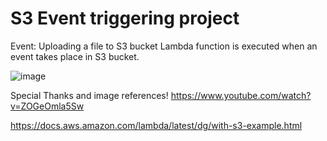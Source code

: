 # S3 Event triggering project

Event: Uploading a file to S3 bucket
Lambda function is executed when an event takes place in S3 bucket.



![image](https://github.com/itsnehagarg/AWSProjects/assets/20385826/0d27eb89-91a5-4780-a002-e92f56a3d957)



Special Thanks and image references!
https://www.youtube.com/watch?v=ZOGeOmla5Sw

https://docs.aws.amazon.com/lambda/latest/dg/with-s3-example.html




